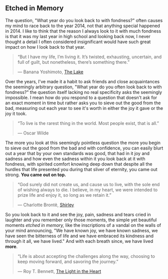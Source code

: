 ## Etched in Memory

The question, "What year do you look back to with fondness?"
often causes my mind to race back to the year 2014, not that
anything special happened in 2014. I like to think that the
reason I always look to it with much fondness is that it was
my last year in high school and looking back now, I never
thought a detail I often considered insignificant would have
such great impact on how I look back to that year.

> “But I have my life, I’m living it. It’s twisted,
> exhausting, uncertain, and full of guilt, but nonetheless,
> there’s something there.”
>
> ― Banana Yoshimoto,  [The Lake](https://www.goodreads.com/work/quotes/13216114)

Over the years, I've made it a habit to ask friends and
close acquaintances the seemingly arbitrary question, "What
year do you often look back to with fondness?" the question
itself lacking no real specificity asks the seemingly
impossible.
I mean how do you respond to a question that doesn't ask for
an exact moment in time but rather asks you to sieve out the
good from the bad, measuring out each year to see it's worth
in either the joy it gave or the joy it took.

> “To live is the rarest thing in the world. Most people
> exist, that is all.”
>
> ― Oscar Wilde

The more you look at this seemingly pointless question the
more you begin to sieve out the good from the bad and with
confidence, you can easily blurt out a year that by your own
standards was good, that had in it joy and sadness and how
even the sadness within it you look back at it with
fondness, with spirited comfort knowing deep down that
despite all the hurdles that life presented you during that
sliver of eternity, you came out strong.  **You came out on
top.**

> “God surely did not create us, and cause us to live, with
> the sole end of wishing always to die. I believe, in my
> heart, we were intended to prize life and enjoy it, so long
> as we retain it.”
>
> ― Charlotte Brontë,  [Shirley](https://www.goodreads.com/work/quotes/2685457)

So you look back to it and see the joy, pain, sadness and
tears cried in laughter and you remember only those moments,
the simple yet beautiful moments  _etched in memory,_  like
the inscriptions of a vandal on the walls of your mind
announcing, "We have known joy, we have known sadness, we
have seen the bitterness of life and we have embraced its
kindness and through it all, we have lived." And with each
breath since, we have lived  **more**.

> “Life is about accepting the challenges along the way,
> choosing to keep moving forward, and savoring the journey.”
>
> ― Roy T. Bennett,  [The Light in the Heart](https://www.goodreads.com/work/quotes/49604402)


